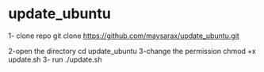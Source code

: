 # update_ubuntu
1- clone repo
git clone https://github.com/maysarax/update_ubuntu.git

2-open the directory 
 cd update_ubuntu
3-change the permission 
chmod +x update.sh
 3- run
 ./update.sh
 
